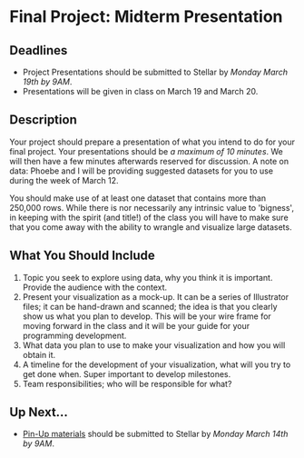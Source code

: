 # Final Project: Midterm Presentation

## Deadlines

+ Project Presentations should be submitted to Stellar by *Monday March 19th by 9AM*.
+ Presentations will be given in class on March 19 and March 20.

## Description

Your project should prepare a presentation of what you intend to do for your final project. Your presentations should be *a maximum of 10 minutes*. We will then have a few minutes afterwards reserved for discussion. A note on data: Phoebe and I will be providing suggested datasets for you to use during the week of March 12.

You should make use of at least one dataset that contains more than 250,000 rows. While there is nor necessarily any intrinsic value to 'bigness', in keeping with the spirit (and title!) of the class you will have to make sure that you come away with the ability to wrangle and visualize large datasets.

## What You Should Include

1. Topic you seek to explore using data, why you think it is important. Provide the audience with the context.
2. Present your visualization as a mock-up. It can be a series of Illustrator files; it can be hand-drawn and scanned; the idea is that you clearly show us what you plan to develop. This will be your wire frame for moving forward in the class and it will be your guide for your programming development.
3. What data you plan to use to make your visualization and how you will obtain it.
4. A timeline for the development of your visualization, what will you try to get done when. Super important to develop milestones.
5. Team responsibilities; who will be responsible for what?

## Up Next...

+ [Pin-Up materials](./02_pin-up.md) should be submitted to Stellar by *Monday March 14th by 9AM*.
